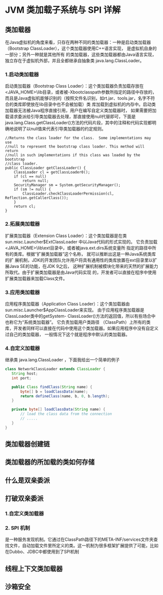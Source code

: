 # JVM 类加载子系统与 SPI 详解

## 类加载器
在Java虚拟机的角度来看，只存在两种不同的类加载器：一种是启动类加载器（Bootstrap ClassLoader），这个类加载器使用C++语言实现，
是虚拟机自身的一部分；另外一种就是其他所有 的类加载器，这些类加载器都由Java语言实现，独立存在于虚拟机外部，并且全都继承自抽象类 java.lang.ClassLoader。

### 1.启动类加载器
启动类加载器（Bootstrap Class Loader）：这个类加载器负责加载存放在 <JAVA_HOME>\lib目录，或者被-Xbootclasspath参数所指定的路径中存放的，
而且是Java虚拟机能够识别的（按照文件名识别，如rt.jar、tools.jar，名字不符合的类库即使放在lib目录中也不会被加载）类 库加载到虚拟机的内存中。启动类加载器无法被Java程序直接引用，用户在编写自定义类加载器时， 如果需要把加载请求委派给引导类加载器去处理，那直接使用null代替即可，下面是 java.lang.Class.getClassLoader()方法的代码片段，其中的注释和代码实现都明确地说明了以null值来代表引导类加载器的约定规则。
```
//Returns the class loader for the class.  Some implementations may use
//null to represent the bootstrap class loader. This method will return
//null in such implementations if this class was loaded by the bootstrap
//class loader.
public ClassLoader getClassLoader() {
    ClassLoader cl = getClassLoader0();
    if (cl == null)
        return null;
    SecurityManager sm = System.getSecurityManager();
    if (sm != null) {
        ClassLoader.checkClassLoaderPermission(cl, Reflection.getCallerClass());
    }
    return cl;
}
```

### 2.拓展类加载器
扩展类加载器（Extension Class Loader）：这个类加载器是在类sun.misc.Launcher$ExtClassLoader 中以Java代码的形式实现的。
它负责加载<JAVA_HOME>\lib\ext目录中，或者被java.ext.dirs系统变量所 指定的路径中所有的类库。根据“扩展类加载器”这个名称，
就可以推断出这是一种Java系统类库的扩 展机制，JDK的开发团队允许用户将具有通用性的类库放置在ext目录里以扩展Java SE的功能，在JDK 9之后，
这种扩展机制被模块化带来的天然的扩展能力所取代。由于扩展类加载器是由Java代码实现 的，开发者可以直接在程序中使用扩展类加载器来加载Class文件。

### 3.应用类加载器
应用程序类加载器（Application Class Loader）：这个类加载器由 sun.misc.Launcher$AppClassLoader来实现。
由于应用程序类加载器是ClassLoader类中的getSystem- ClassLoader()方法的返回值，所以有些场合中也称它为“系统类加载器”。
它负责加载用户类路径 （ClassPath）上所有的类库，开发者同样可以直接在代码中使用这个类加载器。如果应用程序中没有自定义过自己的类加载器，
一般情况下这个就是程序中默认的类加载器。

### 4.自定义加载器
继承类 java.lang.ClassLoader ，下面我给出一个简单的例子
```java
class NetworkClassLoader extends ClassLoader {
   String host;
   int port;

   public Class findClass(String name) {
       byte[] b = loadClassData(name);
       return defineClass(name, b, 0, b.length);
   }

   private byte[] loadClassData(String name) {
       // load the class data from the connection
       // .....
   }
}
```

## 类加载器创建链

## 类加载器的所加载的类如何存储

## 什么是双亲委派

## 打破双亲委派

### 1.自定义类加载器

### 2. SPI 机制
是一种服务发现机制。它通过在ClassPath路径下的META-INF/services文件夹查找文件，自动加载文件里所定义的类。这一机制为很多框架扩展提供了可能，比如在Dubbo、JDBC中都使用到了SPI机制

## 线程上下文类加载器

## 沙箱安全
